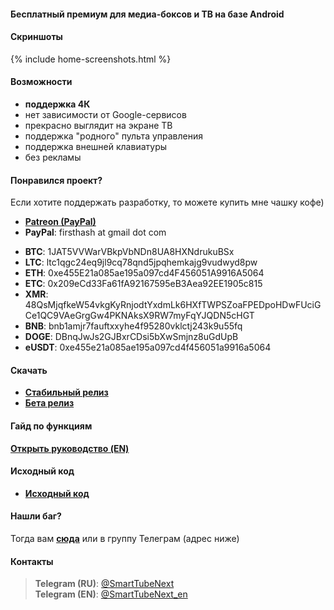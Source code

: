 #### Бесплатный премиум для медиа-боксов и ТВ на базе Android

<!-- Данное приложение напоминает родное приложение [__YouTube for Android TV__](https://play.google.com/store/apps/details?id=com.google.android.youtube.tv), но с некоторыми изменениями (см. ниже). -->

#### Скриншоты
{% include home-screenshots.html %}

#### Возможности
- __поддержка 4К__
- нет зависимости от Google-сервисов
- прекрасно выглядит на экране ТВ
- поддержка "родного" пульта управления
- поддержка внешней клавиатуры
- без рекламы

<a name="donation-section"/>

#### Понравился проект?
Если хотите поддержать разработку, то можете купить мне чашку кофе)
<!-- - [__PayPal__]({{site.donation_paypal2}}) -->
- [__Patreon (PayPal)__]({{site.donation_patreon}})
- __PayPal__: firsthash at gmail dot com
<!-- - [__PayPal__](https://bit.ly/3wb2FxE) -->
<!-- - [__QIWI (RU, Visa)__]({{site.donation_qiwi}}) -->
<!-- - [__DonatePay (RU, PayPal, Visa)__]({{site.donation_donatepay}}) -->
<!-- - [__Donation Alerts (RU, PayPal)__]({{site.donation_paypal}}) -->
<!-- - [__ПриватБанк (UA)__]({{site.donation_privatbank}}) -->
- __BTC__: 1JAT5VVWarVBkpVbNDn8UA8HXNdrukuBSx
- __LTC__: ltc1qgc24eq9jl9cq78qnd5jpqhemkajg9vudwyd8pw
- __ETH__: 0xe455E21a085ae195a097cd4F456051A9916A5064
- __ETC__: 0x209eCd33Fa61fA92167595eB3Aea92EE1905c815
- __XMR__: 48QsMjqfkeW54vkgKyRnjodtYxdmLk6HXfTWPSZoaFPEDpoHDwFUciGCe1QC9VAeGrgGw4PKNAksX9RW7myFqYJQDN5cHGT
- __BNB__: bnb1amjr7fauftxxyhe4f95280vklctj243k9u55fq
- __DOGE__: DBnqJwJs2GJBxrCDsi5bXwSmjnz8uGdUpB
- __eUSDT__: 0xe455e21a085ae195a097cd4f456051a9916a5064

<a name="releases-section"/>

#### Скачать
- __[Стабильный релиз]({{site.binaries.unified}})__
- __[Бета релиз]({{site.binaries.unified_beta}})__  

#### Гайд по функциям

__[Открыть руководство (EN)](https://github.com/yuliskov/SmartTubeNext#smarttubenext-stn)__

<a name="source-code-section"/>

#### Исходный код
<!-- - __[YouTube Kids]({{site.binaries.kids}})__ -->
<!-- - [YouTube LIVE]({{site.binaries.Live}}) -->
- __[Исходный код](https://github.com/yuliskov/SmartTubeNext)__  
<!-- - [Доп. apk]({{site.xwalk_libs}}) -->
<!-- - [MiTV2 версия]({{site.binaries.MiTV2}})    -->
<!-- - [Mystery версия]({{site.binaries.MiTV2}})    -->
<!-- - [Все релизы](https://github.com/yuliskov/SmartYouTubeTV/releases)   -->

<!-- #### Что выбрать? -->

<!-- __Стабильный__ релиз ориентирован на нетребовательных пользователей. -->
<!-- __Бета__ релиз ориентирован на продвинутых пользователей, которые хотят иметь 4К и множество настроек. -->
<!-- Она содержит четыре лаунчера: Pro Main, Pro Alt, Lite Main и Lite Alt. В обоих Pro есть поддержка АФР и 60фпс. В Lite этого нет, но видео открываются быстрее. Для оптимального варианта советую попробовать их все. -->

<!-- __YouTube Kids__ - это сервис видео-контента для детей дошкольного возраста. [Больше информации](https://kids.youtube.com) -->

<!-- __YouTube LIVE__ версия - просмотр тв каналов на вашем устройстве. Во многих странах не доступна. [Больше информации](https://tv.youtube.com) -->

<!-- __MiTV2__ и __Mystery__ версии разработаны специально для одноименных устройств, но вы также можете их попробовать. -->

<!-- __Доп. apk__ - это движки вывода вывода. Используются в 1080 и 4K alt версиях. Качайте их только в том случае, если само приложение не в состоянии их поставить. -->

#### Нашли баг?
Тогда вам __[сюда](https://github.com/yuliskov/SmartTubeNext/issues)__ или в группу Телеграм (адрес ниже)

<!-- #### Спасибо за помощь
- __[WolfganP](https://github.com/WolfganP)__ (README)
- __[javierpz](https://github.com/javierpz)__ (cast fix)
- __[TheRMaverick](https://github.com/TheRMaverick)__ (German language)
- __[Maikell84](https://github.com/Maikell84)__ (misc fixes) -->

<!-- #### Разработчик
- __[yuliskov](https://github.com/yuliskov)__ -->

#### Контакты
> __Telegram (RU)__: [@SmartTubeNext](http://t.me/SmartTubeNext)  
> __Telegram (EN)__: [@SmartTubeNext_en](http://t.me/SmartTubeNext_en)  

<!-- > __Почта__: {{site.email2}}  -->  